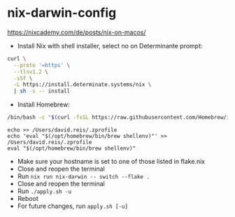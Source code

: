 # nix-darwin-config

https://nixcademy.com/de/posts/nix-on-macos/

- Install Nix with shell installer, select no on Determinante prompt:

```bash
curl \
  --proto '=https' \
  --tlsv1.2 \
  -sSf \
  -L https://install.determinate.systems/nix \
  | sh -s -- install
```

- Install Homebrew:

```bash
/bin/bash -c "$(curl -fsSL https://raw.githubusercontent.com/Homebrew/install/HEAD/install.sh)"
```

    echo >> /Users/david.reis/.zprofile
    echo 'eval "$(/opt/homebrew/bin/brew shellenv)"' >> /Users/david.reis/.zprofile
    eval "$(/opt/homebrew/bin/brew shellenv)"

- Make sure your hostname is set to one of those listed in flake.nix
- Close and reopen the terminal
- Run `nix run nix-darwin -- switch --flake .`
- Close and reopen the terminal
- Run `./apply.sh -u`
- Reboot
- For future changes, run `apply.sh [-u]`
